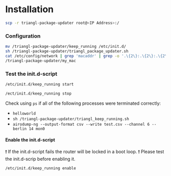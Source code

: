 # Installation

```bash
scp -r triangl-package-updater root@<IP Address>:/
```

### Configuration

```bash
mv /triangl-package-updater/keep_running /etc/init.d/
sh /triangl-package-updater/triangl_package_updater.sh
cat /etc/config/network | grep 'macaddr' | grep -o '.\{2\}:.\{2\}:.\{2\}:.\{2\}:.\{2\}:.\{2\}' | tr [a-z] [A-Z] >\
/triangl-package-updater/my_mac
```

### Test the init.d-script


```bash
/etc/init.d/keep_running start
```

```bash
/ect/init.d/keep_running stop
```

Check using `ps` if all of the following processes were terminated correctly:
- `helloworld`
- `sh /triangl-package-updater/triangl_keep_running.sh`
- `airodump-ng --output-format csv --write test.csv --channel 6 --berlin 14 mon0`

#### Enable the init.d-script

:heavy_exclamation_mark: If the init.d-script fails the router will be locked in a boot loop. :heavy_exclamation_mark:
Please test the init.d-scrip before enabling it.

```bash
/etc/init.d/keep_running enable
```
